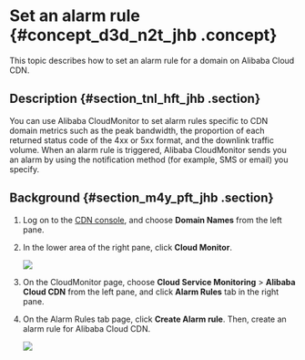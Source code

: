 # Set an alarm rule {#concept_d3d_n2t_jhb .concept}

This topic describes how to set an alarm rule for a domain on Alibaba Cloud CDN.

## Description {#section_tnl_hft_jhb .section}

You can use Alibaba CloudMonitor to set alarm rules specific to CDN domain metrics such as the peak bandwidth, the proportion of each returned status code of the 4xx or 5xx format, and the downlink traffic volume. When an alarm rule is triggered, Alibaba CloudMonitor sends you an alarm by using the notification method \(for example, SMS or email\) you specify.

## Background {#section_m4y_pft_jhb .section}

1.  Log on to the [CDN console](https://cdnnext.console.aliyun.com), and choose **Domain Names** from the left pane.
2.  In the lower area of the right pane, click **Cloud Monitor**.

    ![](http://static-aliyun-doc.oss-cn-hangzhou.aliyuncs.com/assets/img/156476/155609717844264_en-US.png)

3.  On the CloudMonitor page, choose **Cloud Service Monitoring** \> **Alibaba Cloud CDN** from the left pane, and click **Alarm Rules** tab in the right pane.
4.  On the Alarm Rules tab page, click **Create Alarm rule**. Then, create an alarm rule for Alibaba Cloud CDN.

    ![](http://static-aliyun-doc.oss-cn-hangzhou.aliyuncs.com/assets/img/156476/155609717844266_en-US.png)


